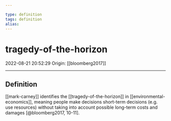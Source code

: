 ```yaml
---

type: definition
tags: definition
alias:
---
```


# tragedy-of-the-horizon

2022-08-21 20:52:29
Origin: [[bloomberg2017]]

---

## Definition

[[mark-carney]] identifies the [[tragedy-of-the-horizon]] in [[environmental-economics]], meaning people make decisions short-term decisions (e.g. use resources) without taking into account possible long-term costs and damages [@bloomberg2017, 10-11].
